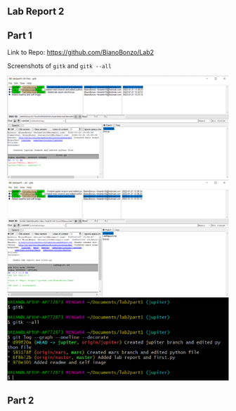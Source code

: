 ## Lab Report 2

## Part 1

Link to Repo: https://github.com/BianoBonzo/Lab2

Screenshots of ```gitk``` and ```gitk --all```<br/>

<img src="../../images/gitk.PNG"><br/>
<img src="../../images/gitkall.PNG"><br/>
<img src="../../images/BranchDiagram.PNG">

## Part 2